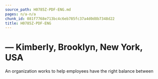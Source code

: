 ```yaml
---
source_path: H0785Z-PDF-ENG.md
pages: n/a-n/a
chunk_id: 081f7768e713bc4c6eb785fc37a4d0d8b7348d22
title: H0785Z-PDF-ENG
---
```

# — Kimberly, Brooklyn, New York, USA

An organization works to help employees have the right balance between
